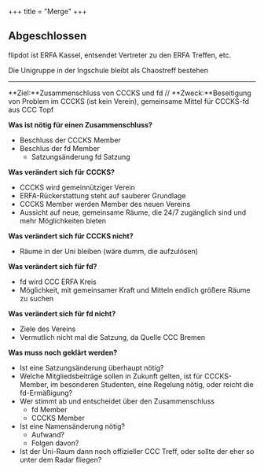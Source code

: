 +++
title = "Merge"
+++

## Abgeschlossen

flipdot ist ERFA Kassel, entsendet Vertreter zu den ERFA Treffen, etc.

Die Unigruppe in der Ingschule bleibt als Chaostreff bestehen

------------------------------------------------------------------------

**Ziel:**Zusammenschluss von CCCKS und fd // **Zweck:**Beseitigung von
Problem im CCCKS (ist kein Verein), gemeinsame Mittel für CCCKS-fd aus
CCC Topf

**Was ist nötig für einen Zusammenschluss?**

- Beschluss der CCCKS Member
- Beschlus der fd Member
  - Satzungsänderung fd Satzung

**Was verändert sich für CCCKS?**

- CCCKS wird gemeinnütziger Verein
- ERFA-Rückerstattung steht auf sauberer Grundlage
- CCCKS Member werden Member des neuen Vereins
- Aussicht auf neue, gemeinsame Räume, die 24/7 zugänglich sind und
  mehr Möglichkeiten bieten

**Was verändert sich für CCCKS nicht?**

- Räume in der Uni bleiben (wäre dumm, die aufzulösen)

**Was verändert sich für fd?**

- fd wird CCC ERFA Kreis
- Möglichkeit, mit gemeinsamer Kraft und Mitteln endlich größere Räume
  zu suchen

**Was verändert sich für fd nicht?**

- Ziele des Vereins
- Vermutlich nicht mal die Satzung, da Quelle CCC Bremen

**Was muss noch geklärt werden?**

- Ist eine Satzungsänderung überhaupt nötig?
- Welche Mitgliedsbeiträge sollen in Zukunft gelten, ist für
  CCCKS-Member, im besonderen Studenten, eine Regelung nötig, oder
  reicht die fd-Ermäßigung?
- Wer stimmt ab und entscheidet über den Zusammenschluss
  - fd Member
  - CCCKS Member
- Ist eine Namensänderung nötig?
  - Aufwand?
  - Folgen davon?
- Ist der Uni-Raum dann noch offizieller CCC Treff, oder sollte der
  eher so unter dem Radar fliegen?
